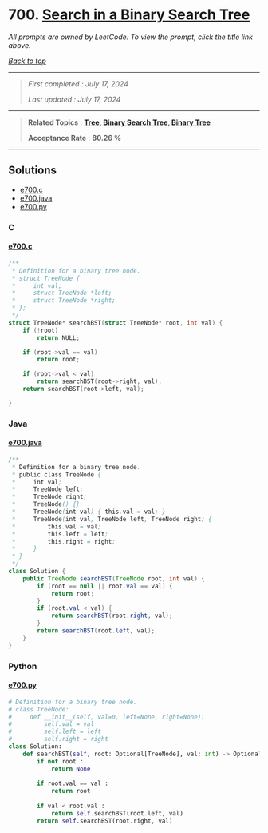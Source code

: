 # 700. [Search in a Binary Search Tree](<https://leetcode.com/problems/search-in-a-binary-search-tree>)

*All prompts are owned by LeetCode. To view the prompt, click the title link above.*

*[Back to top](<../README.md>)*

------

> *First completed : July 17, 2024*
>
> *Last updated : July 17, 2024*

------

> **Related Topics** : **[Tree](<by_topic/Tree.md>), [Binary Search Tree](<by_topic/Binary Search Tree.md>), [Binary Tree](<by_topic/Binary Tree.md>)**
>
> **Acceptance Rate** : **80.26 %**

------

## Solutions

- [e700.c](<../my-submissions/e700.c>)
- [e700.java](<../my-submissions/e700.java>)
- [e700.py](<../my-submissions/e700.py>)
### C
#### [e700.c](<../my-submissions/e700.c>)
```C
/**
 * Definition for a binary tree node.
 * struct TreeNode {
 *     int val;
 *     struct TreeNode *left;
 *     struct TreeNode *right;
 * };
 */
struct TreeNode* searchBST(struct TreeNode* root, int val) {
    if (!root)
        return NULL;

    if (root->val == val)
        return root;

    if (root->val < val)
        return searchBST(root->right, val);
    return searchBST(root->left, val);

}
```

### Java
#### [e700.java](<../my-submissions/e700.java>)
```Java
/**
 * Definition for a binary tree node.
 * public class TreeNode {
 *     int val;
 *     TreeNode left;
 *     TreeNode right;
 *     TreeNode() {}
 *     TreeNode(int val) { this.val = val; }
 *     TreeNode(int val, TreeNode left, TreeNode right) {
 *         this.val = val;
 *         this.left = left;
 *         this.right = right;
 *     }
 * }
 */
class Solution {
    public TreeNode searchBST(TreeNode root, int val) {
        if (root == null || root.val == val) {
            return root;
        }
        if (root.val < val) {
            return searchBST(root.right, val);
        }
        return searchBST(root.left, val);
    }
}
```

### Python
#### [e700.py](<../my-submissions/e700.py>)
```Python
# Definition for a binary tree node.
# class TreeNode:
#     def __init__(self, val=0, left=None, right=None):
#         self.val = val
#         self.left = left
#         self.right = right
class Solution:
    def searchBST(self, root: Optional[TreeNode], val: int) -> Optional[TreeNode]:
        if not root :
            return None
        
        if root.val == val :
            return root
        
        if val < root.val :
            return self.searchBST(root.left, val)
        return self.searchBST(root.right, val)
```

